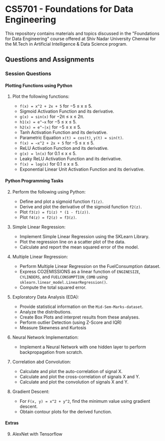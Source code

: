 # CS5701 - Foundations for Data Engineering

This repository contains materials and topics discussed in the "Foundations for Data Engineering" course offered at Shiv Nadar University Chennai for the M.Tech in Artificial Intelligence & Data Science program.

## Questions and Assignments

### Session Questions

#### Plotting Functions using Python

1. Plot the following functions:

    - `f(x) = x^2 + 2x + 5` for −5 ≤ x ≤ 5.
    - Sigmoid Activation Function and its derivative.
    - `g(x) = sin(x)` for −2π ≤ x ≤ 2π.
    - `h1(x) = e^−x` for −5 ≤ x ≤ 5.
    - `h2(x) = e^−|x|` for −5 ≤ x ≤ 5.
    - Tanh Activation Function and its derivative.
    - Parametric Equation `x(t) = cos(t)`, `y(t) = sin(t)`.
    - `f(x) = −x^2 + 2x + 5` for −5 ≤ x ≤ 5.
    - ReLU Activation Function and its derivative.
    - `g(x) = ln(x)` for 0.1 ≤ x ≤ 5.
    - Leaky ReLU Activation Function and its derivative.
    - `f(x) = log(x)` for 0.1 ≤ x ≤ 5.
    - Exponential Linear Unit Activation Function and its derivative.

#### Python Programming Tasks

2. Perform the following using Python:

    - Define and plot a sigmoid function `f1(z)`.
    - Derive and plot the derivative of the sigmoid function `f2(z)`.
    - Plot `f3(z) = f1(z) * (1 - f1(z))`.
    - Plot `f4(z) = f2(z) = f3(z)`.

3. Simple Linear Regression:

    - Implement Simple Linear Regression using the SKLearn Library.
    - Plot the regression line on a scatter plot of the data.
    - Calculate and report the mean squared error of the model.

4. Multiple Linear Regression:

    - Perform Multiple Linear Regression on the FuelConsumption dataset.
    - Express CO2EMISSIONS as a linear function of `ENGINESIZE`, `CYLINDERS`, and `FUELCONSUMPTION_COMB` using `sklearn.linear_model.LinearRegression()`.
    - Compute the total squared error.

5. Exploratory Data Analysis (EDA):

    - Provide statistical information on the `Mid-Sem-Marks-dataset`.
    - Analyze the distributions.
    - Create Box Plots and interpret results from these analyses.
    - Perform outlier Detection (using Z-Score and IQR)
    - Measure Skewness and Kurtosis

6. Neural Network Implementation:

    - Implement a Neural Network with one hidden layer to perform backpropagation from scratch.

7. Correlation abd Convolution:

    - Calculate and plot the auto-correlation of signal X.
    - Calculate and plot the cross-correlation of signals X and Y.
    - Calculate and plot the convolution of signals X and Y.

8. Gradient Descent:

    - For `F(x, y) = x^2 + y^2`, find the minimum value using gradient descent.
    - Obtain contour plots for the derived function.
  

#### Extras

9. AlexNet with Tensorflow


